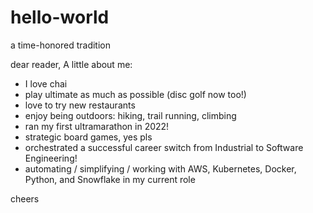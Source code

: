 # hello-world
a time-honored tradition

dear reader, 
A little about me: 
- I love chai
- play ultimate as much as possible (disc golf now too!)
- love to try new restaurants
- enjoy being outdoors: hiking, trail running, climbing
- ran my first ultramarathon in 2022!
- strategic board games, yes pls
- orchestrated a successful career switch from Industrial to Software Engineering!
- automating / simplifying / working with AWS, Kubernetes, Docker, Python, and Snowflake in my current role

cheers
